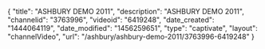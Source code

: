 {
    "title": "ASHBURY DEMO 2011",
    "description": "ASHBURY DEMO 2011",
    "channelid": "3763996",
    "videoid": "6419248",
    "date_created": "1444064119",
    "date_modified": "1456259651",
    "type": "captivate",
    "layout": "channelVideo",
    "url": "\/ashbury\/ashbury-demo-2011\/3763996-6419248"
}
